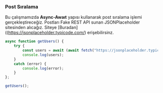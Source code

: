 ### Post Sıralama
Bu çalışmamızda **Async-Awaıt** yapısı kullanarak post sıralama işlemi gerçekleştireceğiz. Postları Fake REST API sunan JSONPlaceholder sitesinden alıcağız. Siteye [Buradan]((https://jsonplaceholder.typicode.com/) erişebilirsinz. 

```JavaScript
async function getUsers() {
    try {
        const users = await (await fetch("https://jsonplaceholder.typicode.com/users")).json();
        console.log(users);
    }
    catch (error) {
        console.log(error);
    }
};

getUsers();
```
